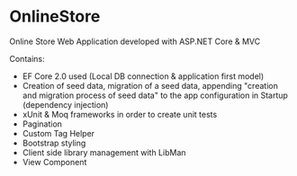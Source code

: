 # OnlineStore
Online Store Web Application developed with ASP.NET Core &amp; MVC

Contains:
* EF Core 2.0 used (Local DB connection & application first model)
* Creation of seed data, migration of a seed data, appending "creation and migration process of seed data"  to the app configuration in Startup (dependency injection)
* xUnit & Moq frameworks in order to create unit tests
* Pagination
* Custom Tag Helper
* Bootstrap styling
* Client side library management with LibMan
* View Component
